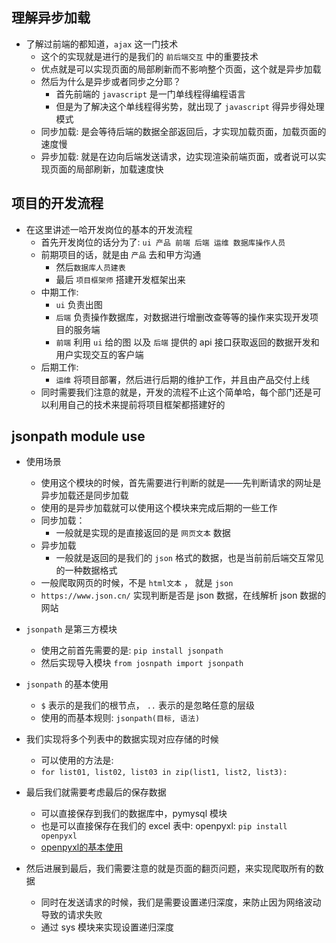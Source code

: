 ## 理解异步加载
* 了解过前端的都知道，`ajax` 这一门技术
  * 这个的实现就是进行的是我们的 `前后端交互` 中的重要技术
  * 优点就是可以实现页面的局部刷新而不影响整个页面，这个就是异步加载
  * 然后为什么是异步或者同步之分耶？
    * 首先前端的 `javascript` 是一门单线程得编程语言
    * 但是为了解决这个单线程得劣势，就出现了 `javascript` 得异步得处理模式
  * 同步加载: 是会等待后端的数据全部返回后，才实现加载页面，加载页面的速度慢
  * 异步加载: 就是在边向后端发送请求，边实现渲染前端页面，或者说可以实现页面的局部刷新，加载速度快


## 项目的开发流程
* 在这里讲述一哈开发岗位的基本的开发流程
  * 首先开发岗位的话分为了: `ui 产品 前端 后端 运维 数据库操作人员`
  * 前期项目的话，就是由 `产品` 去和甲方沟通
    * 然后`数据库人员建表`
    * 最后 `项目框架师` 搭建开发框架出来
  * 中期工作:
    * `ui` 负责出图
    * `后端` 负责操作数据库，对数据进行增删改查等等的操作来实现开发项目的服务端
    * `前端` 利用 `ui` 给的图 以及 `后端` 提供的 api 接口获取返回的数据开发和用户实现交互的客户端
  * 后期工作:
    * `运维` 将项目部署，然后进行后期的维护工作，并且由产品交付上线
  * 同时需要我们注意的就是，开发的流程不止这个简单哈，每个部门还是可以利用自己的技术来提前将项目框架都搭建好的


## jsonpath module use
* 使用场景
  * 使用这个模块的时候，首先需要进行判断的就是——先判断请求的网址是异步加载还是同步加载
  * 使用的是异步加载就可以使用这个模块来完成后期的一些工作
  * 同步加载： 
    * 一般就是实现的是直接返回的是 `网页文本` 数据
  * 异步加载
    * 一般就是返回的是我们的 `json` 格式的数据，也是当前前后端交互常见的一种数据格式
  * 一般爬取网页的时候，不是 `html文本` ， 就是 `json`
  * `https://www.json.cn/` 实现判断是否是 json 数据，在线解析 json 数据的网站


* `jsonpath` 是第三方模块
  * 使用之前首先需要的是:  `pip install jsonpath`
  * 然后实现导入模块 `from josnpath import jsonpath`


* `jsonpath` 的基本使用
  * `$` 表示的是我们的根节点， `..` 表示的是忽略任意的层级
  * 使用的而基本规则: `jsonpath(目标, 语法)`


* 我们实现将多个列表中的数据实现对应存储的时候
  * 可以使用的方法是: 
  * `for list01, list02, list03 in zip(list1, list2, list3):`


* 最后我们就需要考虑最后的保存数据
  * 可以直接保存到我们的数据库中，pymysql 模块
  * 也是可以直接保存在我们的 excel 表中: openpyxl: `pip install openpyxl` 
  * [openpyxl的基本使用](https://www.bilibili.com/video/BV1Bv4y1K74A?vd_source=bb20c062393ff7c3113f7a3085b1acb1&p=2&spm_id_from=333.788.player.switch)
  

* 然后进展到最后，我们需要注意的就是页面的翻页问题，来实现爬取所有的数据
  * 同时在发送请求的时候，我们是需要设置递归深度，来防止因为网络波动导致的请求失败
  * 通过 sys 模块来实现设置递归深度